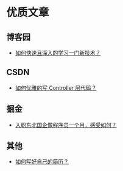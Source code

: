 # 优质文章

## 博客园

- [如何快速且深入的学习一门新技术？](cnblog/ruhksjsrdxxymxjs.md)
## CSDN

- [如何优雅的写 Controller 层代码？](csdn/zhenggjspringbootrhclcsxytyyctyxybugpooldbkcsdnbkzgjspringbootrhcl.md)

## 掘金

- [入职东北国企做程序员一个月，感受如何？](juejin/ruzdbgqzcxyygygsrh.md)

## 其他

- [如何写好自己的简历？](other/ruhxhzjdjlkfzkz.md)